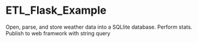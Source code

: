 # ETL_Flask_Example
 Open, parse, and store weather data into a SQLlite database. Perform stats. Publish to web framwork with string query
